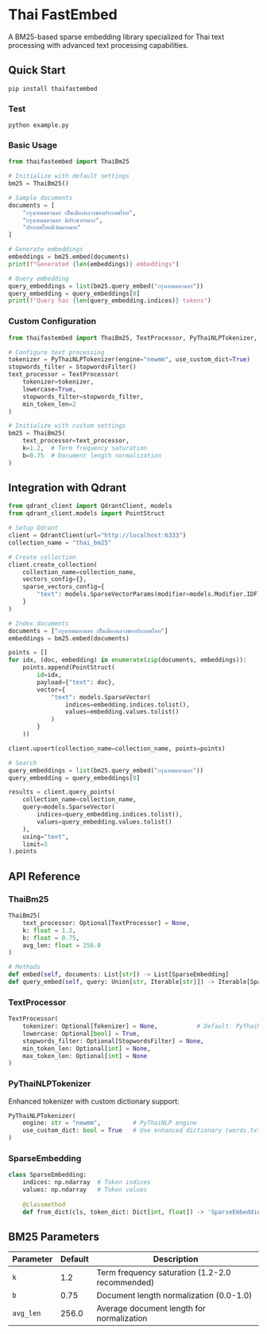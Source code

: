 # Thai FastEmbed

A BM25-based sparse embedding library specialized for Thai text processing with advanced text processing capabilities.

## Quick Start

```
pip install thaifastembed
```

### Test 

```
python example.py 
```

### Basic Usage

```python
from thaifastembed import ThaiBm25

# Initialize with default settings
bm25 = ThaiBm25()

# Sample documents
documents = [
    "กรุงเทพมหานคร เป็นเมืองหลวงของประเทศไทย",
    "กรุงเทพมหานคร มีประชากรมาก", 
    "ประเทศไทยมีวัดมากมาย"
]

# Generate embeddings
embeddings = bm25.embed(documents)
print(f"Generated {len(embeddings)} embeddings")

# Query embedding
query_embeddings = list(bm25.query_embed("กรุงเทพมหานคร"))
query_embedding = query_embeddings[0]
print(f"Query has {len(query_embedding.indices)} tokens")
```

### Custom Configuration

```python
from thaifastembed import ThaiBm25, TextProcessor, PyThaiNLPTokenizer, StopwordsFilter

# Configure text processing
tokenizer = PyThaiNLPTokenizer(engine="newmm", use_custom_dict=True)
stopwords_filter = StopwordsFilter()
text_processor = TextProcessor(
    tokenizer=tokenizer,
    lowercase=True,
    stopwords_filter=stopwords_filter,
    min_token_len=2
)

# Initialize with custom settings
bm25 = ThaiBm25(
    text_processor=text_processor,
    k=1.2,  # Term frequency saturation
    b=0.75  # Document length normalization
)
```

## Integration with Qdrant

```python
from qdrant_client import QdrantClient, models
from qdrant_client.models import PointStruct

# Setup Qdrant
client = QdrantClient(url="http://localhost:6333")
collection_name = "thai_bm25"

# Create collection
client.create_collection(
    collection_name=collection_name,
    vectors_config={},
    sparse_vectors_config={
        "text": models.SparseVectorParams(modifier=models.Modifier.IDF)
    }
)

# Index documents
documents = ["กรุงเทพมหานคร เป็นเมืองหลวงของประเทศไทย"]
embeddings = bm25.embed(documents)

points = []
for idx, (doc, embedding) in enumerate(zip(documents, embeddings)):
    points.append(PointStruct(
        id=idx,
        payload={"text": doc},
        vector={
            "text": models.SparseVector(
                indices=embedding.indices.tolist(),
                values=embedding.values.tolist()
            )
        }
    ))

client.upsert(collection_name=collection_name, points=points)

# Search
query_embeddings = list(bm25.query_embed("กรุงเทพมหานคร"))
query_embedding = query_embeddings[0]

results = client.query_points(
    collection_name=collection_name,
    query=models.SparseVector(
        indices=query_embedding.indices.tolist(),
        values=query_embedding.values.tolist()
    ),
    using="text",
    limit=3
).points
```

## API Reference

### ThaiBm25

```python
ThaiBm25(
    text_processor: Optional[TextProcessor] = None,
    k: float = 1.2,
    b: float = 0.75,
    avg_len: float = 256.0
)

# Methods
def embed(self, documents: List[str]) -> List[SparseEmbedding]
def query_embed(self, query: Union[str, Iterable[str]]) -> Iterable[SparseEmbedding]
```

### TextProcessor

```python
TextProcessor(
    tokenizer: Optional[Tokenizer] = None,           # Default: PyThaiNLPTokenizer()
    lowercase: Optional[bool] = True,
    stopwords_filter: Optional[StopwordsFilter] = None,
    min_token_len: Optional[int] = None,
    max_token_len: Optional[int] = None
)
```

### PyThaiNLPTokenizer

Enhanced tokenizer with custom dictionary support:

```python
PyThaiNLPTokenizer(
    engine: str = "newmm",         # PyThaiNLP engine
    use_custom_dict: bool = True   # Use enhanced dictionary (words.txt + Thai words)
)
```

### SparseEmbedding

```python
class SparseEmbedding:
    indices: np.ndarray  # Token indices
    values: np.ndarray   # Token values
    
    @classmethod
    def from_dict(cls, token_dict: Dict[int, float]) -> 'SparseEmbedding'
```

## BM25 Parameters

| Parameter | Default | Description |
|-----------|---------|-------------|
| `k` | 1.2 | Term frequency saturation (1.2-2.0 recommended) |
| `b` | 0.75 | Document length normalization (0.0-1.0) |
| `avg_len` | 256.0 | Average document length for normalization |

